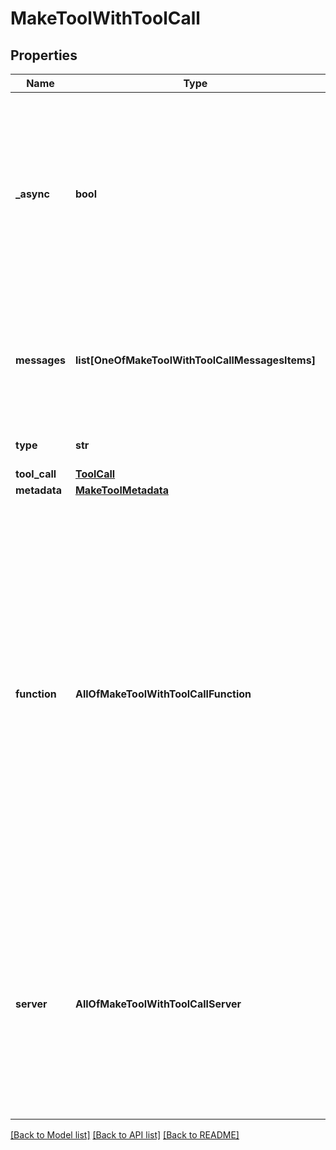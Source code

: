 # MakeToolWithToolCall

## Properties
Name | Type | Description | Notes
------------ | ------------- | ------------- | -------------
**_async** | **bool** | This determines if the tool is async.  If async, the assistant will move forward without waiting for your server to respond. This is useful if you just want to trigger something on your server.  If sync, the assistant will wait for your server to respond. This is useful if want assistant to respond with the result from your server.  Defaults to synchronous (&#x60;false&#x60;). | [optional] 
**messages** | **list[OneOfMakeToolWithToolCallMessagesItems]** | These are the messages that will be spoken to the user as the tool is running.  For some tools, this is auto-filled based on special fields like &#x60;tool.destinations&#x60;. For others like the function tool, these can be custom configured. | [optional] 
**type** | **str** | The type of tool. \&quot;make\&quot; for Make tool. | 
**tool_call** | [**ToolCall**](ToolCall.md) |  | 
**metadata** | [**MakeToolMetadata**](MakeToolMetadata.md) |  | 
**function** | **AllOfMakeToolWithToolCallFunction** | This is the function definition of the tool.  For &#x60;endCall&#x60;, &#x60;transferCall&#x60;, and &#x60;dtmf&#x60; tools, this is auto-filled based on tool-specific fields like &#x60;tool.destinations&#x60;. But, even in those cases, you can provide a custom function definition for advanced use cases.  An example of an advanced use case is if you want to customize the message that&#x27;s spoken for &#x60;endCall&#x60; tool. You can specify a function where it returns an argument \&quot;reason\&quot;. Then, in &#x60;messages&#x60; array, you can have many \&quot;request-complete\&quot; messages. One of these messages will be triggered if the &#x60;messages[].conditions&#x60; matches the \&quot;reason\&quot; argument. | [optional] 
**server** | **AllOfMakeToolWithToolCallServer** | This is the server that will be hit when this tool is requested by the model.  All requests will be sent with the call object among other things. You can find more details in the Server URL documentation.  This overrides the serverUrl set on the org and the phoneNumber. Order of precedence: highest tool.server.url, then assistant.serverUrl, then phoneNumber.serverUrl, then org.serverUrl. | [optional] 

[[Back to Model list]](../README.md#documentation-for-models) [[Back to API list]](../README.md#documentation-for-api-endpoints) [[Back to README]](../README.md)

